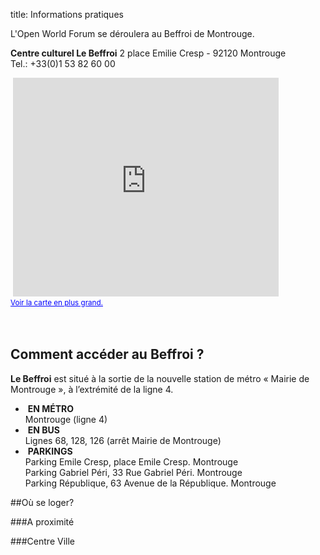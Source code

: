 title: Informations pratiques


<p>L'Open World Forum se déroulera au Beffroi de Montrouge.</p>

<p>
<b> Centre culturel Le Beffroi</b> 2 place Emilie Cresp - 92120 Montrouge <br>Tel.: +33(0)1 53 82 60 00</p>&nbsp;<iframe title="Google Maps" width="425" height="350" frameborder="0" scrolling="no" marginheight="0" marginwidth="0" src="https://maps.google.com/maps?f=q&amp;source=s_q&amp;hl=en&amp;geocode=&amp;q=Centre+culturel+le+Beffroi,+Place+Emile+Cresp,+Montrouge,+France&amp;aq=0&amp;oq=centre+culturel+le+&amp;sll=48.858859,2.34706&amp;sspn=0.138914,0.220757&amp;ie=UTF8&amp;hq=Centre+culturel+le+Beffroi,&amp;hnear=Place+Emile+Cresp,+92120+Montrouge,+Hauts-de-Seine,+%C3%8Ele-de-France,+France&amp;ll=48.81915,2.319569&amp;spn=0.008689,0.013797&amp;t=m&amp;z=14&amp;iwloc=A&amp;cid=16738854224866923059&amp;output=embed"></iframe><br /><small><a href="https://maps.google.com/maps?f=q&amp;source=embed&amp;hl=en&amp;geocode=&amp;q=Centre+culturel+le+Beffroi,+Place+Emile+Cresp,+Montrouge,+France&amp;aq=0&amp;oq=centre+culturel+le+&amp;sll=48.858859,2.34706&amp;sspn=0.138914,0.220757&amp;ie=UTF8&amp;hq=Centre+culturel+le+Beffroi,&amp;hnear=Place+Emile+Cresp,+92120+Montrouge,+Hauts-de-Seine,+%C3%8Ele-de-France,+France&amp;ll=48.81915,2.319569&amp;spn=0.008689,0.013797&amp;t=m&amp;z=14&amp;iwloc=A&amp;cid=16738854224866923059" style="color:#0000FF;text-align:left">Voir la carte en plus grand.</a></small></a></small><br><br><br><a name="eztoc1297405_0_0_1" id="eztoc1297405_0_0_1"></a>

<h2>Comment accéder au Beffroi ?</h2>

<p><b>Le Beffroi</b> est situé à la sortie de la nouvelle station de métro « Mairie de Montrouge », à l’extrémité de la ligne 4. 


</p>

<ul>
<li>
&nbsp;<b>EN MÉTRO</b><br>Montrouge (ligne 4) </li>

<li>
&nbsp;<b>EN BUS</b><br>Lignes 68, 128, 126 (arrêt Mairie de Montrouge)</li>

<li>
&nbsp;<b>PARKINGS</b><br>Parking Emile Cresp, place Emile Cresp. Montrouge
<br>Parking Gabriel Péri, 33 Rue Gabriel Péri. Montrouge
<br>Parking République, 63 Avenue de la République. Montrouge</li>

</ul>


##Où se loger?

###A proximité



###Centre Ville


